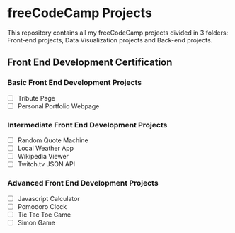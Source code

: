 # freeCodeCamp Projects

This repository contains all my freeCodeCamp projects divided in 3 folders: Front-end projects, Data Visualization projects and Back-end projects.

## Front End Development Certification 

### Basic Front End Development Projects

- [ ] Tribute Page
- [ ] Personal Portfolio Webpage

### Intermediate Front End Development Projects 

- [ ] Random Quote Machine
- [ ] Local Weather App
- [ ] Wikipedia Viewer
- [ ] Twitch.tv JSON API 

### Advanced Front End Development Projects 

- [ ] Javascript Calculator
- [ ] Pomodoro Clock
- [ ] Tic Tac Toe Game 
- [ ] Simon Game 
